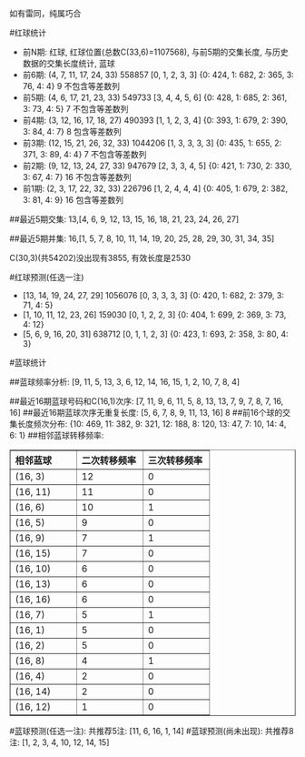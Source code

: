 <!-- 
.. title: 双色球2013118期(2013-10-08)数据分析报告
.. slug: slott-2013118-2013-10-08-report
.. date: 2013-10-09 08:00:00 UTC+08:00
.. tags: Lottery
.. link: 
.. description: 
.. type: text
-->

如有雷同，纯属巧合

<!-- TEASER_END-->

#红球统计

- 前N期: 红球, 红球位置(总数C(33,6)=1107568), 与前5期的交集长度, 与历史数据的交集长度统计, 蓝球
- 前6期: (4, 7, 11, 17, 24, 33) 558857 [0, 1, 2, 3, 3] {0: 424, 1: 682, 2: 365, 3: 76, 4: 4} 9 不包含等差数列
- 前5期: (4, 6, 17, 21, 23, 33) 549733 [3, 4, 4, 5, 6] {0: 428, 1: 685, 2: 361, 3: 73, 4: 5} 7 不包含等差数列
- 前4期: (3, 12, 16, 17, 18, 27) 490393 [1, 1, 2, 3, 4] {0: 393, 1: 679, 2: 390, 3: 84, 4: 7} 8 包含等差数列
- 前3期: (12, 15, 21, 26, 32, 33) 1044206 [1, 3, 3, 3, 3] {0: 435, 1: 655, 2: 371, 3: 89, 4: 4} 7 不包含等差数列
- 前2期: (9, 12, 13, 24, 27, 33) 947679 [2, 3, 3, 4, 5] {0: 421, 1: 730, 2: 330, 3: 67, 4: 7} 16 不包含等差数列
- 前1期: (2, 3, 17, 22, 32, 33) 226796 [1, 2, 4, 4, 4] {0: 405, 1: 679, 2: 382, 3: 81, 4: 9} 16 包含等差数列

##最近5期交集:
13,[4, 6, 9, 12, 13, 15, 16, 18, 21, 23, 24, 26, 27]

##最近5期并集:
16,[1, 5, 7, 8, 10, 11, 14, 19, 20, 25, 28, 29, 30, 31, 34, 35]

C(30,3)(共54202)没出现有3855, 
有效长度是2530

#红球预测(任选一注)

- [13, 14, 19, 24, 27, 29] 1056076 [0, 3, 3, 3, 3] {0: 420, 1: 682, 2: 379, 3: 71, 4: 5}
- [1, 10, 11, 12, 23, 26] 159030 [0, 1, 2, 2, 3] {0: 404, 1: 699, 2: 369, 3: 73, 4: 12}
- [5, 6, 9, 16, 20, 31] 638712 [0, 1, 1, 2, 3] {0: 423, 1: 693, 2: 358, 3: 80, 4: 3}

#蓝球统计

##蓝球频率分析:
[9, 11, 5, 13, 3, 6, 12, 14, 16, 15, 1, 2, 10, 7, 8, 4]

##最近16期蓝球号码和C(16,1)次序:
[7, 11, 9, 6, 11, 5, 8, 13, 13, 7, 9, 7, 8, 7, 16, 16]
##最近16期蓝球次序无重复长度:
[5, 6, 7, 8, 9, 11, 13, 16] 8
##前16个球的交集长度频次分布:
{10: 469, 11: 382, 9: 321, 12: 188, 8: 120, 13: 47, 7: 10, 14: 4, 6: 1}
##相邻蓝球转移频率:
<table border="1" class="table table-striped dataframe">
  <thead>
    <tr style="text-align: left;">
      <th style="min-width: 100px;">相邻蓝球</th>
      <th style="min-width: 100px;">二次转移频率</th>
      <th style="min-width: 100px;">三次转移频率</th>
    </tr>
  </thead>
  <tbody>
    <tr>
      <td>  (16, 3)</td>
      <td> 12</td>
      <td> 0</td>
    </tr>
    <tr>
      <td> (16, 11)</td>
      <td> 11</td>
      <td> 0</td>
    </tr>
    <tr>
      <td>  (16, 6)</td>
      <td> 10</td>
      <td> 1</td>
    </tr>
    <tr>
      <td>  (16, 5)</td>
      <td>  9</td>
      <td> 0</td>
    </tr>
    <tr>
      <td>  (16, 9)</td>
      <td>  7</td>
      <td> 1</td>
    </tr>
    <tr>
      <td> (16, 15)</td>
      <td>  7</td>
      <td> 0</td>
    </tr>
    <tr>
      <td> (16, 10)</td>
      <td>  6</td>
      <td> 0</td>
    </tr>
    <tr>
      <td> (16, 13)</td>
      <td>  6</td>
      <td> 0</td>
    </tr>
    <tr>
      <td> (16, 16)</td>
      <td>  6</td>
      <td> 0</td>
    </tr>
    <tr>
      <td>  (16, 7)</td>
      <td>  5</td>
      <td> 1</td>
    </tr>
    <tr>
      <td>  (16, 1)</td>
      <td>  5</td>
      <td> 0</td>
    </tr>
    <tr>
      <td>  (16, 2)</td>
      <td>  5</td>
      <td> 0</td>
    </tr>
    <tr>
      <td>  (16, 8)</td>
      <td>  4</td>
      <td> 1</td>
    </tr>
    <tr>
      <td>  (16, 4)</td>
      <td>  2</td>
      <td> 0</td>
    </tr>
    <tr>
      <td> (16, 14)</td>
      <td>  2</td>
      <td> 0</td>
    </tr>
    <tr>
      <td> (16, 12)</td>
      <td>  1</td>
      <td> 0</td>
    </tr>
  </tbody>
</table>
#蓝球预测(任选一注):
共推荐5注: [11, 6, 16, 1, 14]
#蓝球预测(尚未出现):
共推荐8注: [1, 2, 3, 4, 10, 12, 14, 15]

